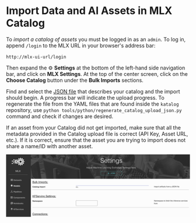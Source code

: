 # Import Data and AI Assets in MLX Catalog

To _import a catalog of assets_ you must be logged in as an `admin`. To log in, append `/login` to the
MLX URL in your browser's address bar:

    http://mlx-ui-url/login

Then expand the :gear: **Settings** at the bottom of the left-hand side navigation bar, and click on
**MLX Settings**. At the top of the center screen, click on the **Choose Catalog** button under
the **Bulk Imports** sections. 

Find and select the [JSON file](/bootstrapper/catalog_upload.json) that describes your catalog 
and the import should begin. A progress bar will indicate the upload progress. To regenerate the file from the YAML files that are found inside the `katalog` repository, use `python tools/python/regenerate_catalog_upload_json.py` command and check if changes are desired.

If an asset from your Catalog did not get imported, make sure that all the metadata provided in the
Catalog upload file is correct (API Key, Asset URL, etc.). If it is correct, ensure that the 
asset you are trying to import does not share a name/ID with another asset.

![Catalog Import Screenshot](/docs/images/CatalogImport.png)
